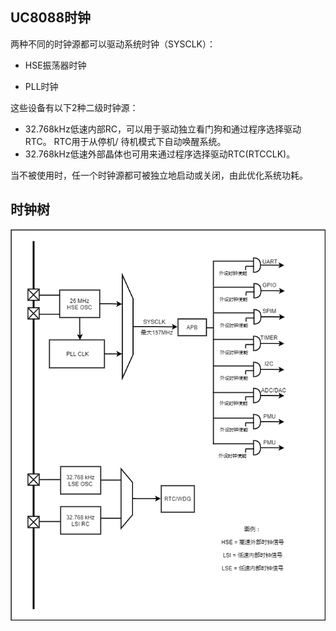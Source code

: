 

## UC8088时钟

两种不同的时钟源都可以驱动系统时钟（SYSCLK）：

- HSE振荡器时钟

- PLL时钟

这些设备有以下2种二级时钟源：

- 32.768kHz低速内部RC，可以用于驱动独立看门狗和通过程序选择驱动RTC。 RTC用于从停机/
  待机模式下自动唤醒系统。
-  32.768kHz低速外部晶体也可用来通过程序选择驱动RTC(RTCCLK)。  

当不被使用时，任一个时钟源都可被独立地启动或关闭，由此优化系统功耗。  

## 时钟树

![](clk_tree.png)









